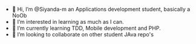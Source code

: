 - 👋 Hi, I’m @Siyanda-m an Applications development student, basically a NoOb
- 👀 I’m interested in learning as much as I can.
- 🌱 I’m currently learning TDD, Mobile development and PHP.
- 💞️ I’m looking to collaborate on other student JAva repo's 


<!---
Siyanda-m/Siyanda-m is a ✨ special ✨ repository because its `README.md` (this file) appears on your GitHub profile.
You can click the Preview link to take a look at your changes.
--->
